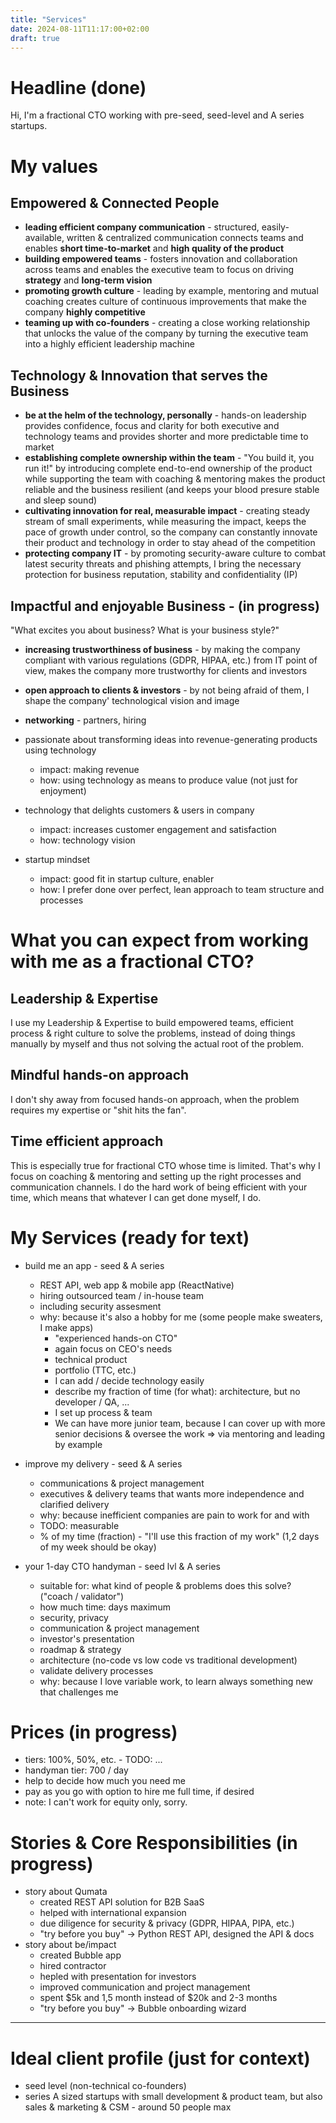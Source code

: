 ```yaml
---
title: "Services"
date: 2024-08-11T11:17:00+02:00
draft: true
---
```


# Headline (done)
Hi, I'm a fractional CTO working with pre-seed, seed-level and A series startups.

# My values
## Empowered & Connected People
- **leading efficient company communication** - structured, easily-available, written & centralized communication connects teams and enables **short time-to-market** and **high quality of the product**
- **building empowered teams** - fosters innovation and collaboration across teams and enables the executive team to focus on driving **strategy** and **long-term vision**
- **promoting growth culture** - leading by example, mentoring and mutual coaching creates culture of continuous improvements that make the company **highly competitive**
- **teaming up with co-founders** - creating a close working relationship that unlocks the value of the company by turning the executive team into a highly efficient leadership machine

## Technology & Innovation that serves the Business
- **be at the helm of the technology, personally** - hands-on leadership provides confidence, focus and clarity for both executive and technology teams and provides shorter and more predictable time to market
- **establishing complete ownership within the team** - "You build it, you run it!" by introducing complete end-to-end ownership of the product while supporting the team with coaching & mentoring makes the product reliable and the business resilient (and keeps your blood presure stable and sleep sound)
- **cultivating innovation for real, measurable impact** - creating steady stream of small experiments, while measuring the impact, keeps the pace of growth under control, so the company can constantly innovate their product and technology in order to stay ahead of the competition
- **protecting company IT** - by promoting security-aware culture to combat latest security threats and phishing attempts, I bring the necessary protection for business reputation, stability and confidentiality (IP)

## Impactful and enjoyable Business - (in progress)
"What excites you about business? What is your business style?"

- **increasing trustworthiness of business** - by making the company compliant with various regulations (GDPR, HIPAA, etc.) from IT point of view, makes the company more trustworthy for clients and investors
- **open approach to clients & investors** - by not being afraid of them, I shape the company' technological vision and image
- **networking** - partners, hiring

- passionate about transforming ideas into revenue-generating products using technology
    - impact: making revenue
    - how: using technology as means to produce value (not just for enjoyment)
- technology that delights customers & users in company
    - impact: increases customer engagement and satisfaction
    - how: technology vision
- startup mindset
    - impact: good fit in startup culture, enabler
    - how: I prefer done over perfect, lean approach to team structure and processes

# What you can expect from working with me as a fractional CTO?
## Leadership & Expertise
I use my Leadership & Expertise to build empowered teams, efficient process & right culture to solve the problems, instead of doing things manually by myself and thus not solving the actual root of the problem.

## Mindful hands-on approach
I don't shy away from focused hands-on approach, when the problem requires my expertise or "shit hits the fan".

## Time efficient approach
This is especially true for fractional CTO whose time is limited. That's why I focus on coaching & mentoring and setting up the right processes and communication channels.
I do the hard work of being efficient with your time, which means that whatever I can get done myself, I do.

# My Services (ready for text)
- build me an app - seed & A series
    - REST API, web app & mobile app (ReactNative)
    - hiring outsourced team / in-house team
    - including security assesment
    - why: because it's also a hobby for me (some people make sweaters, I make apps)
        - "experienced hands-on CTO"
        - again focus on CEO's needs 
        - technical product
        - portfolio (TTC, etc.)
        - I can add / decide technology easily
        - describe my fraction of time (for what): architecture, but no developer / QA, ...
        - I set up process & team
        - We can have more junior team, because I can cover up with more senior decisions & oversee the work => via mentoring and leading by example

- improve my delivery - seed & A series
    - communications & project management
    - executives & delivery teams that wants more independence and clarified delivery
    - why: because inefficient companies are pain to work for and with
    - TODO: measurable
    - % of my time (fraction) - "I'll use this fraction of my work" (1,2 days of my week should be okay)

- your 1-day CTO handyman - seed lvl & A series
    - suitable for: what kind of people & problems does this solve? ("coach / validator")
    - how much time: days maximum
    - security, privacy
    - communication & project management
    - investor's presentation
    - roadmap & strategy
    - architecture (no-code vs low code vs traditional development)
    - validate delivery processes
    - why: because I love variable work, to learn always something new that challenges me

# Prices (in progress)
- tiers: 100%, 50%, etc. - TODO: ...
- handyman tier: 700 / day
- help to decide how much you need me
- pay as you go with option to hire me full time, if desired
- note: I can't work for equity only, sorry.

# Stories & Core Responsibilities (in progress)
- story about Qumata
    - created REST API solution for B2B SaaS
    - helped with international expansion
    - due diligence for security & privacy (GDPR, HIPAA, PIPA, etc.)
    - "try before you buy" -> Python REST API, designed the API & docs
- story about be/impact
    - created Bubble app
    - hired contractor
    - hepled with presentation for investors
    - improved communication and project management
    - spent $5k and 1,5 month instead of $20k and 2-3 months
    - "try before you buy" -> Bubble onboarding wizard

---
# Ideal client profile (just for context)
- seed level (non-technical co-founders)
- series A sized startups with small development & product team, but also sales & marketing & CSM - around 50 people max

